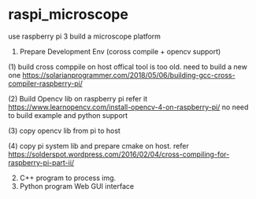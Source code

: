 # raspi_microscope
use raspberry pi 3 build a microscope platform

1. Prepare Development Env (coross compile + opencv support)

(1) build cross comppile on host 
    offical tool is too old. need to build a new one https://solarianprogrammer.com/2018/05/06/building-gcc-cross-compiler-raspberry-pi/
    
(2) Build Opencv lib on raspberry pi
    refer it https://www.learnopencv.com/install-opencv-4-on-raspberry-pi/
    no need to build example and python support
    
(3) copy opencv lib from pi to host

(4) copy pi system lib and prepare cmake on host. 
    refer https://solderspot.wordpress.com/2016/02/04/cross-compiling-for-raspberry-pi-part-ii/
    
2. C++ program to process img.
3. Python program Web GUI interface
